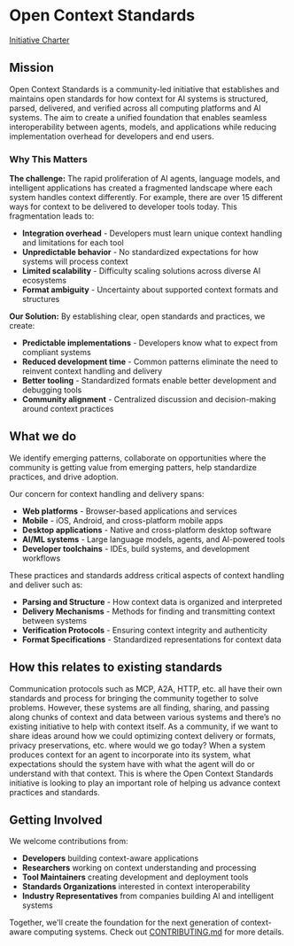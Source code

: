 # Open Context Standards

[Initiative Charter](./CHARTER.md)

## **Mission**

Open Context Standards is a community-led initiative that establishes and maintains open standards for how context for AI systems is structured, parsed, delivered, and verified across all computing platforms and AI systems. The aim to create a unified foundation that enables seamless interoperability between agents, models, and applications while reducing implementation overhead for developers and end users.

### **Why This Matters**

**The challenge:** The rapid proliferation of AI agents, language models, and intelligent applications has created a fragmented landscape where each system handles context differently. For example, there are over 15 different ways for context to be delivered to developer tools today. This fragmentation leads to:

- **Integration overhead** - Developers must learn unique context handling and limitations for each tool
- **Unpredictable behavior** - No standardized expectations for how systems will process context
- **Limited scalability** - Difficulty scaling solutions across diverse AI ecosystems
- **Format ambiguity** - Uncertainty about supported context formats and structures

**Our Solution:** By establishing clear, open standards and practices, we create:

- **Predictable implementations** - Developers know what to expect from compliant systems
- **Reduced development time** - Common patterns eliminate the need to reinvent context handling and delivery
- **Better tooling** - Standardized formats enable better development and debugging tools
- **Community alignment** - Centralized discussion and decision-making around context practices

## **What we do**

We identify emerging patterns, collaborate on opportunities where the community is getting value from emerging patters, help standardize practices, and drive adoption.

Our concern for context handling and delivery spans:

- **Web platforms** - Browser-based applications and services
- **Mobile** - iOS, Android, and cross-platform mobile apps
- **Desktop applications** - Native and cross-platform desktop software
- **AI/ML systems** - Large language models, agents, and AI-powered tools
- **Developer toolchains** - IDEs, build systems, and development workflows

These practices and standards address critical aspects of context handling and deliver such as:

- **Parsing and Structure** - How context data is organized and interpreted
- **Delivery Mechanisms** - Methods for finding and transmitting context between systems
- **Verification Protocols** - Ensuring context integrity and authenticity
- **Format Specifications** - Standardized representations for context data

## How this relates to existing standards

Communication protocols such as MCP, A2A, HTTP, etc. all have their own standards and process for bringing the community together to solve problems. However, these systems are all finding, sharing, and passing along chunks of context and data between various systems and there’s no existing initiative to help with context itself. As a community, if we want to share ideas around how we could optimizing context delivery or formats, privacy preservations, etc. where would we go today? When a system produces context for an agent to incorporate into its system, what expectations should the system have with what the agent will do or understand with that context. This is where the Open Context Standards initiative is looking to play an important role of helping us advance context practices and standards.


## **Getting Involved**

We welcome contributions from:

- **Developers** building context-aware applications
- **Researchers** working on context understanding and processing
- **Tool Maintainers** creating development and deployment tools
- **Standards Organizations** interested in context interoperability
- **Industry Representatives** from companies building AI and intelligent systems

Together, we'll create the foundation for the next generation of context-aware computing systems. Check out [CONTRIBUTING.md](./CONTRIBUTING.md) for more details.
